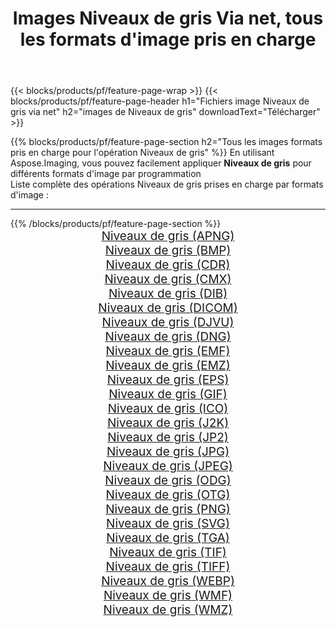 ﻿---
title: Images Niveaux de gris Via net, tous les formats d'image pris en charge 
weight: 3920
url: /fr/net/grayscale 
lang: fr
langdirlevel: 2
locales: zh-hans,ja,it,ru,de,es,fr,nl,id,lt,pl,pt,vi,tr,ko,zh-hant,ar,hi,th,sv,cs,uk,he
description: En utilisant Aspose.Imaging, vous pouvez facilement Niveaux de gris images Via net
---

{{< blocks/products/pf/feature-page-wrap >}}
{{< blocks/products/pf/feature-page-header h1="Fichiers image Niveaux de gris via net" h2="images de Niveaux de gris" downloadText="Télécharger" >}}


{{% blocks/products/pf/feature-page-section  h2="Tous les images formats pris en charge pour l'opération Niveaux de gris" %}}
En utilisant Aspose.Imaging, vous pouvez facilement appliquer **Niveaux de gris** pour différents formats d'image par programmation
<br/>
Liste complète des opérations Niveaux de gris prises en charge par formats d'image :
<hr/>
{{% /blocks/products/pf/feature-page-section %}}
<div class="container-fluid productfamilypage bg-gray">
    <div class="convertypes bg-gray agp-content section">
        <div class="container">
		<div class="row other-converters" style="gap: 10px;font-size: 19px;text-align:center;">
		    <div class='col-md-2 other-converter remove-lp remove-rp'><a href="/imaging/fr/net/grayscale/apng" style="padding:15px;">Niveaux de gris (APNG)</a></div><div class='col-md-2 other-converter remove-lp remove-rp'><a href="/imaging/fr/net/grayscale/bmp" style="padding:15px;">Niveaux de gris (BMP)</a></div><div class='col-md-2 other-converter remove-lp remove-rp'><a href="/imaging/fr/net/grayscale/cdr" style="padding:15px;">Niveaux de gris (CDR)</a></div><div class='col-md-2 other-converter remove-lp remove-rp'><a href="/imaging/fr/net/grayscale/cmx" style="padding:15px;">Niveaux de gris (CMX)</a></div><div class='col-md-2 other-converter remove-lp remove-rp'><a href="/imaging/fr/net/grayscale/dib" style="padding:15px;">Niveaux de gris (DIB)</a></div><div class='col-md-2 other-converter remove-lp remove-rp'><a href="/imaging/fr/net/grayscale/dicom" style="padding:15px;">Niveaux de gris (DICOM)</a></div><div class='col-md-2 other-converter remove-lp remove-rp'><a href="/imaging/fr/net/grayscale/djvu" style="padding:15px;">Niveaux de gris (DJVU)</a></div><div class='col-md-2 other-converter remove-lp remove-rp'><a href="/imaging/fr/net/grayscale/dng" style="padding:15px;">Niveaux de gris (DNG)</a></div><div class='col-md-2 other-converter remove-lp remove-rp'><a href="/imaging/fr/net/grayscale/emf" style="padding:15px;">Niveaux de gris (EMF)</a></div><div class='col-md-2 other-converter remove-lp remove-rp'><a href="/imaging/fr/net/grayscale/emz" style="padding:15px;">Niveaux de gris (EMZ)</a></div><div class='col-md-2 other-converter remove-lp remove-rp'><a href="/imaging/fr/net/grayscale/eps" style="padding:15px;">Niveaux de gris (EPS)</a></div><div class='col-md-2 other-converter remove-lp remove-rp'><a href="/imaging/fr/net/grayscale/gif" style="padding:15px;">Niveaux de gris (GIF)</a></div><div class='col-md-2 other-converter remove-lp remove-rp'><a href="/imaging/fr/net/grayscale/ico" style="padding:15px;">Niveaux de gris (ICO)</a></div><div class='col-md-2 other-converter remove-lp remove-rp'><a href="/imaging/fr/net/grayscale/j2k" style="padding:15px;">Niveaux de gris (J2K)</a></div><div class='col-md-2 other-converter remove-lp remove-rp'><a href="/imaging/fr/net/grayscale/jp2" style="padding:15px;">Niveaux de gris (JP2)</a></div><div class='col-md-2 other-converter remove-lp remove-rp'><a href="/imaging/fr/net/grayscale/jpg" style="padding:15px;">Niveaux de gris (JPG)</a></div><div class='col-md-2 other-converter remove-lp remove-rp'><a href="/imaging/fr/net/grayscale/jpeg" style="padding:15px;">Niveaux de gris (JPEG)</a></div><div class='col-md-2 other-converter remove-lp remove-rp'><a href="/imaging/fr/net/grayscale/odg" style="padding:15px;">Niveaux de gris (ODG)</a></div><div class='col-md-2 other-converter remove-lp remove-rp'><a href="/imaging/fr/net/grayscale/otg" style="padding:15px;">Niveaux de gris (OTG)</a></div><div class='col-md-2 other-converter remove-lp remove-rp'><a href="/imaging/fr/net/grayscale/png" style="padding:15px;">Niveaux de gris (PNG)</a></div><div class='col-md-2 other-converter remove-lp remove-rp'><a href="/imaging/fr/net/grayscale/svg" style="padding:15px;">Niveaux de gris (SVG)</a></div><div class='col-md-2 other-converter remove-lp remove-rp'><a href="/imaging/fr/net/grayscale/tga" style="padding:15px;">Niveaux de gris (TGA)</a></div><div class='col-md-2 other-converter remove-lp remove-rp'><a href="/imaging/fr/net/grayscale/tif" style="padding:15px;">Niveaux de gris (TIF)</a></div><div class='col-md-2 other-converter remove-lp remove-rp'><a href="/imaging/fr/net/grayscale/tiff" style="padding:15px;">Niveaux de gris (TIFF)</a></div><div class='col-md-2 other-converter remove-lp remove-rp'><a href="/imaging/fr/net/grayscale/webp" style="padding:15px;">Niveaux de gris (WEBP)</a></div><div class='col-md-2 other-converter remove-lp remove-rp'><a href="/imaging/fr/net/grayscale/wmf" style="padding:15px;">Niveaux de gris (WMF)</a></div><div class='col-md-2 other-converter remove-lp remove-rp'><a href="/imaging/fr/net/grayscale/wmz" style="padding:15px;">Niveaux de gris (WMZ)</a></div>
                </div>
        </div>
    </div>
</div>
<br/>
